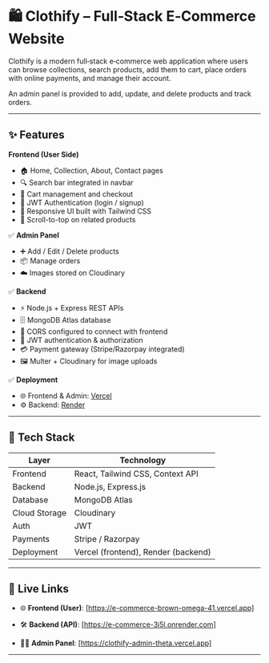# 🛍️ Clothify – Full‑Stack E‑Commerce Website

Clothify is a modern full‑stack e‑commerce web application where users can browse collections, search products, add them to cart, place orders with online payments, and manage their account.  

An admin panel is provided to add, update, and delete products and track orders.

---

## ✨ Features

**Frontend (User Side)** 
- 🏠 Home, Collection, About, Contact pages  
- 🔍 Search bar integrated in navbar  
- 🛒 Cart management and checkout  
- 🔐 JWT Authentication (login / signup)  
- 📱 Responsive UI built with Tailwind CSS  
- 📌 Scroll-to-top on related products  

✅ **Admin Panel**  
- ➕ Add / Edit / Delete products  
- 📦 Manage orders  
- ☁️ Images stored on Cloudinary  

✅ **Backend**  
- ⚡ Node.js + Express REST APIs  
- 🗄️ MongoDB Atlas database  
- 🧩 CORS configured to connect with frontend  
- 🔑 JWT authentication & authorization  
- 💳 Payment gateway (Stripe/Razorpay integrated)  
- 🖼️ Multer + Cloudinary for image uploads  

✅ **Deployment**  
- 🌐 Frontend & Admin: [Vercel](https://vercel.com/)  
- ⚙️ Backend: [Render](https://render.com/) 

---

## 🚀 Tech Stack

| Layer | Technology |
|-------|------------|
| Frontend | React, Tailwind CSS, Context API |
| Backend | Node.js, Express.js |
| Database | MongoDB Atlas |
| Cloud Storage | Cloudinary |
| Auth | JWT |
| Payments | Stripe / Razorpay |
| Deployment | Vercel (frontend), Render (backend) |

---


## 🔗 Live Links

- 🌐 **Frontend (User)**: [https://e-commerce-brown-omega-41.vercel.app]

- 🛠 **Backend (API)**: [https://e-commerce-3i5l.onrender.com]

- 🧑‍💻 **Admin Panel**: [https://clothify-admin-theta.vercel.app]

---